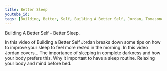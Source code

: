 ```yaml
---
title: Better Sleep
youtube_id: 
tags: [Building, Better, Self, Building A Better Self, Jordan, Tomasone, Jordan Tomasone, How to, How to improve your sleep, how to get better sleep,how to get a better quality sleep, quality sleep, tips, self help, life tips, how to improve, personal improvement, how to sleep better, tips to improve sleep, how to get to better faster, how to fall asleep faster, how to wake up less in the night, tips to fall asleep fast, fall asleep fast, sleep, fall asleep, how to build a sleep schedule, how to have a healthy sleep schedule, healthy sleep tips, getting healthy sleep, tips to a healthier sleep]
---
```

Building A Better Self - Better Sleep.

In this video of Building a Better Self Jordan breaks down some tips on how to improve your sleep to feel more rested in the morning.
In this video Jordan covers...
The importance of sleeping in complete darkness and how your body prefers this.
Why it important to have a sleep routine.
Relaxing your body and mind before bed.
